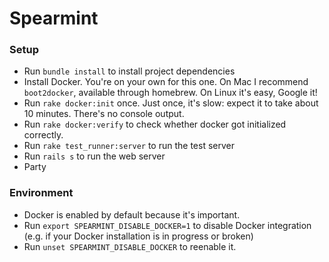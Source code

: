 # Spearmint

### Setup

- Run `bundle install` to install project dependencies
- Install Docker. You're on your own for this one. On Mac I recommend `boot2docker`, available through homebrew. On Linux it's easy, Google it!
- Run `rake docker:init` once. Just once, it's slow: expect it to take about 10 minutes. There's no console output.
- Run `rake docker:verify` to check whether docker got initialized correctly.
- Run `rake test_runner:server` to run the test server
- Run `rails s` to run the web server
- Party

### Environment

- Docker is enabled by default because it's important.
- Run `export SPEARMINT_DISABLE_DOCKER=1` to disable Docker integration (e.g. if your Docker installation is in progress or broken)
- Run `unset SPEARMINT_DISABLE_DOCKER` to reenable it.
